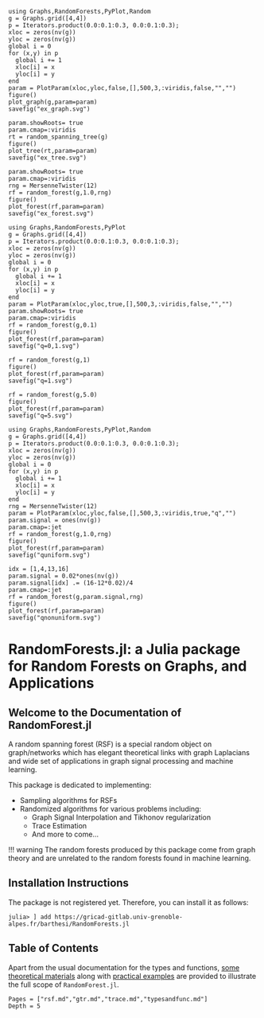 
```@setup 1
using Graphs,RandomForests,PyPlot,Random
g = Graphs.grid([4,4])
p = Iterators.product(0.0:0.1:0.3, 0.0:0.1:0.3);
xloc = zeros(nv(g))
yloc = zeros(nv(g))
global i = 0
for (x,y) in p
  global i += 1
  xloc[i] = x
  yloc[i] = y  
end
param = PlotParam(xloc,yloc,false,[],500,3,:viridis,false,"","")
figure()
plot_graph(g,param=param)
savefig("ex_graph.svg")

param.showRoots= true
param.cmap=:viridis
rt = random_spanning_tree(g)
figure()
plot_tree(rt,param=param)
savefig("ex_tree.svg")

param.showRoots= true
param.cmap=:viridis
rng = MersenneTwister(12)
rf = random_forest(g,1.0,rng)
figure()
plot_forest(rf,param=param)
savefig("ex_forest.svg")

```

```@setup 2
using Graphs,RandomForests,PyPlot
g = Graphs.grid([4,4])
p = Iterators.product(0.0:0.1:0.3, 0.0:0.1:0.3);
xloc = zeros(nv(g))
yloc = zeros(nv(g))
global i = 0
for (x,y) in p
  global i += 1
  xloc[i] = x
  yloc[i] = y  
end
param = PlotParam(xloc,yloc,true,[],500,3,:viridis,false,"","")
param.showRoots= true
param.cmap=:viridis
rf = random_forest(g,0.1)
figure()
plot_forest(rf,param=param)
savefig("q=0,1.svg")

rf = random_forest(g,1)
figure()
plot_forest(rf,param=param)
savefig("q=1.svg")

rf = random_forest(g,5.0)
figure()
plot_forest(rf,param=param)
savefig("q=5.svg")

```

```@setup 3
using Graphs,RandomForests,PyPlot,Random
g = Graphs.grid([4,4])
p = Iterators.product(0.0:0.1:0.3, 0.0:0.1:0.3);
xloc = zeros(nv(g))
yloc = zeros(nv(g))
global i = 0
for (x,y) in p
  global i += 1
  xloc[i] = x
  yloc[i] = y  
end
rng = MersenneTwister(12)
param = PlotParam(xloc,yloc,false,[],500,3,:viridis,true,"q","")
param.signal = ones(nv(g))
param.cmap=:jet
rf = random_forest(g,1.0,rng)
figure()
plot_forest(rf,param=param)
savefig("quniform.svg")

idx = [1,4,13,16]
param.signal = 0.02*ones(nv(g))
param.signal[idx] .= (16-12*0.02)/4
param.cmap=:jet
rf = random_forest(g,param.signal,rng)
figure()
plot_forest(rf,param=param)
savefig("qnonuniform.svg")

```
# RandomForests.jl: a Julia package for Random Forests on Graphs, and Applications

## Welcome to the Documentation of RandomForest.jl
A random spanning forest (RSF) is a special random object on graph/networks which has elegant theoretical links with graph Laplacians and wide set of applications in graph signal processing and machine learning.  

This package is dedicated to implementing:
- Sampling algorithms for RSFs
- Randomized algorithms for various problems including:
  - Graph Signal Interpolation and Tikhonov regularization
  - Trace Estimation
  - And more to come...

!!! warning
    The random forests produced by this package come from graph theory and are unrelated to the random forests found in machine learning.

## Installation Instructions
The package is not registered yet. Therefore, you can install it as follows:
```@julia
julia> ] add https://gricad-gitlab.univ-grenoble-alpes.fr/barthesi/RandomForests.jl
```

## Table of Contents
Apart from the usual documentation for the types and functions, [some theoretical materials](./rsf.md) along with [practical examples](./gtr.md) are provided to illustrate the full scope of `RandomForest.jl`.

```@contents
Pages = ["rsf.md","gtr.md","trace.md","typesandfunc.md"]
Depth = 5
```
